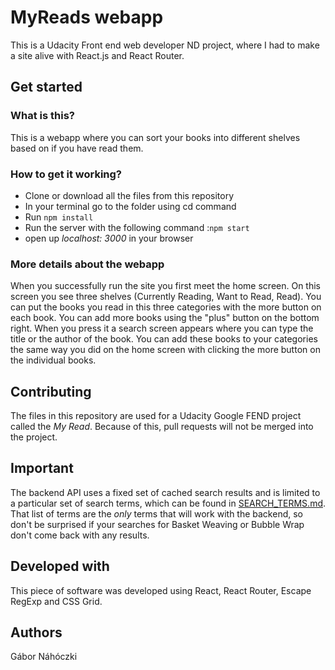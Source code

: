 # MyReads webapp
This is a Udacity Front end web developer ND project, where I had to make a site alive with React.js and React Router.

## Get started

### What is this?
This is a webapp where you can sort your books into different shelves based on if you have read them.

### How to get it working?
- Clone or download all the files from this repository
- In your terminal go to the folder using cd command
- Run `npm install`
- Run the server with the following command :`npm start`
- open up _localhost: 3000_ in your browser 

### More details about the webapp
When you successfully run the site you first meet the home screen. On this screen you see three shelves (Currently Reading, Want to Read, Read). You can put the books you read in this three categories with the more button on each book. You can add more books using the "plus" button on the bottom right. When you press it a search screen appears where you can type the title or the author of the book. You can add these books to your categories the same way you did on the home screen with clicking the more button on the individual books. 

## Contributing
The files in this repository are used for a Udacity Google FEND project called the *My Read*. Because of this, pull requests will not be merged into the project.

## Important
The backend API uses a fixed set of cached search results and is limited to a particular set of search terms, which can be found in [SEARCH_TERMS.md](SEARCH_TERMS.md). That list of terms are the _only_ terms that will work with the backend, so don't be surprised if your searches for Basket Weaving or Bubble Wrap don't come back with any results.

## Developed with
This piece of software was developed using React, React Router, Escape RegExp and CSS Grid.

## Authors
Gábor Náhóczki